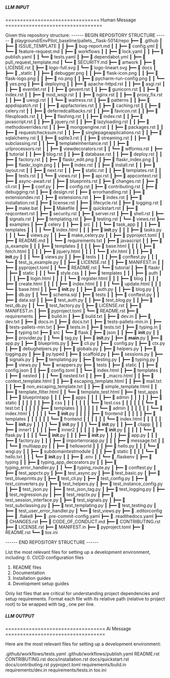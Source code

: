 ##### LLM INPUT #####
================================ Human Message =================================

Given this repository structure:
------ BEGIN REPOSITORY STRUCTURE ------
📂 playground/EnvPilot_baseline/pallets__flask-5014/repo
┣━━ 📂 .github
┃   ┣━━ 📂 ISSUE_TEMPLATE
┃   ┃   ┣━━ 📄 bug-report.md
┃   ┃   ┣━━ 📄 config.yml
┃   ┃   ┗━━ 📄 feature-request.md
┃   ┣━━ 📂 workflows
┃   ┃   ┣━━ 📄 lock.yaml
┃   ┃   ┣━━ 📄 publish.yaml
┃   ┃   ┗━━ 📄 tests.yaml
┃   ┣━━ 📄 dependabot.yml
┃   ┣━━ 📄 pull_request_template.md
┃   ┗━━ 📄 SECURITY.md
┣━━ 📂 artwork
┃   ┣━━ 📄 LICENSE.rst
┃   ┣━━ 📄 logo-full.svg
┃   ┗━━ 📄 logo-lineart.svg
┣━━ 📂 docs
┃   ┣━━ 📂 _static
┃   ┃   ┣━━ 📄 debugger.png
┃   ┃   ┣━━ 📄 flask-icon.png
┃   ┃   ┣━━ 📄 flask-logo.png
┃   ┃   ┣━━ 📄 no.png
┃   ┃   ┣━━ 📄 pycharm-run-config.png
┃   ┃   ┗━━ 📄 yes.png
┃   ┣━━ 📂 deploying
┃   ┃   ┣━━ 📄 apache-httpd.rst
┃   ┃   ┣━━ 📄 asgi.rst
┃   ┃   ┣━━ 📄 eventlet.rst
┃   ┃   ┣━━ 📄 gevent.rst
┃   ┃   ┣━━ 📄 gunicorn.rst
┃   ┃   ┣━━ 📄 index.rst
┃   ┃   ┣━━ 📄 mod_wsgi.rst
┃   ┃   ┣━━ 📄 nginx.rst
┃   ┃   ┣━━ 📄 proxy_fix.rst
┃   ┃   ┣━━ 📄 uwsgi.rst
┃   ┃   ┗━━ 📄 waitress.rst
┃   ┣━━ 📂 patterns
┃   ┃   ┣━━ 📄 appdispatch.rst
┃   ┃   ┣━━ 📄 appfactories.rst
┃   ┃   ┣━━ 📄 caching.rst
┃   ┃   ┣━━ 📄 celery.rst
┃   ┃   ┣━━ 📄 deferredcallbacks.rst
┃   ┃   ┣━━ 📄 favicon.rst
┃   ┃   ┣━━ 📄 fileuploads.rst
┃   ┃   ┣━━ 📄 flashing.rst
┃   ┃   ┣━━ 📄 index.rst
┃   ┃   ┣━━ 📄 javascript.rst
┃   ┃   ┣━━ 📄 jquery.rst
┃   ┃   ┣━━ 📄 lazyloading.rst
┃   ┃   ┣━━ 📄 methodoverrides.rst
┃   ┃   ┣━━ 📄 mongoengine.rst
┃   ┃   ┣━━ 📄 packages.rst
┃   ┃   ┣━━ 📄 requestchecksum.rst
┃   ┃   ┣━━ 📄 singlepageapplications.rst
┃   ┃   ┣━━ 📄 sqlalchemy.rst
┃   ┃   ┣━━ 📄 sqlite3.rst
┃   ┃   ┣━━ 📄 streaming.rst
┃   ┃   ┣━━ 📄 subclassing.rst
┃   ┃   ┣━━ 📄 templateinheritance.rst
┃   ┃   ┣━━ 📄 urlprocessors.rst
┃   ┃   ┣━━ 📄 viewdecorators.rst
┃   ┃   ┗━━ 📄 wtforms.rst
┃   ┣━━ 📂 tutorial
┃   ┃   ┣━━ 📄 blog.rst
┃   ┃   ┣━━ 📄 database.rst
┃   ┃   ┣━━ 📄 deploy.rst
┃   ┃   ┣━━ 📄 factory.rst
┃   ┃   ┣━━ 📄 flaskr_edit.png
┃   ┃   ┣━━ 📄 flaskr_index.png
┃   ┃   ┣━━ 📄 flaskr_login.png
┃   ┃   ┣━━ 📄 index.rst
┃   ┃   ┣━━ 📄 install.rst
┃   ┃   ┣━━ 📄 layout.rst
┃   ┃   ┣━━ 📄 next.rst
┃   ┃   ┣━━ 📄 static.rst
┃   ┃   ┣━━ 📄 templates.rst
┃   ┃   ┣━━ 📄 tests.rst
┃   ┃   ┗━━ 📄 views.rst
┃   ┣━━ 📄 api.rst
┃   ┣━━ 📄 appcontext.rst
┃   ┣━━ 📄 async-await.rst
┃   ┣━━ 📄 blueprints.rst
┃   ┣━━ 📄 changes.rst
┃   ┣━━ 📄 cli.rst
┃   ┣━━ 🐍 conf.py
┃   ┣━━ 📄 config.rst
┃   ┣━━ 📄 contributing.rst
┃   ┣━━ 📄 debugging.rst
┃   ┣━━ 📄 design.rst
┃   ┣━━ 📄 errorhandling.rst
┃   ┣━━ 📄 extensiondev.rst
┃   ┣━━ 📄 extensions.rst
┃   ┣━━ 📄 index.rst
┃   ┣━━ 📄 installation.rst
┃   ┣━━ 📄 license.rst
┃   ┣━━ 📄 lifecycle.rst
┃   ┣━━ 📄 logging.rst
┃   ┣━━ 📄 make.bat
┃   ┣━━ 📄 Makefile
┃   ┣━━ 📄 quickstart.rst
┃   ┣━━ 📄 reqcontext.rst
┃   ┣━━ 📄 security.rst
┃   ┣━━ 📄 server.rst
┃   ┣━━ 📄 shell.rst
┃   ┣━━ 📄 signals.rst
┃   ┣━━ 📄 templating.rst
┃   ┣━━ 📄 testing.rst
┃   ┗━━ 📄 views.rst
┣━━ 📂 examples
┃   ┣━━ 📂 celery
┃   ┃   ┣━━ 📂 src
┃   ┃   ┃   ┗━━ 📂 task_app
┃   ┃   ┃       ┣━━ 📂 templates
┃   ┃   ┃       ┃   ┗━━ 📄 index.html
┃   ┃   ┃       ┣━━ 🐍 __init__.py
┃   ┃   ┃       ┣━━ 🐍 tasks.py
┃   ┃   ┃       ┗━━ 🐍 views.py
┃   ┃   ┣━━ 🐍 make_celery.py
┃   ┃   ┣━━ 📄 pyproject.toml
┃   ┃   ┣━━ 📄 README.md
┃   ┃   ┗━━ 📄 requirements.txt
┃   ┣━━ 📂 javascript
┃   ┃   ┣━━ 📂 js_example
┃   ┃   ┃   ┣━━ 📂 templates
┃   ┃   ┃   ┃   ┣━━ 📄 base.html
┃   ┃   ┃   ┃   ┣━━ 📄 fetch.html
┃   ┃   ┃   ┃   ┣━━ 📄 jquery.html
┃   ┃   ┃   ┃   ┗━━ 📄 xhr.html
┃   ┃   ┃   ┣━━ 🐍 __init__.py
┃   ┃   ┃   ┗━━ 🐍 views.py
┃   ┃   ┣━━ 📂 tests
┃   ┃   ┃   ┣━━ 🐍 conftest.py
┃   ┃   ┃   ┗━━ 🐍 test_js_example.py
┃   ┃   ┣━━ 📄 LICENSE.rst
┃   ┃   ┣━━ 📄 MANIFEST.in
┃   ┃   ┣━━ 📄 pyproject.toml
┃   ┃   ┗━━ 📄 README.rst
┃   ┗━━ 📂 tutorial
┃       ┣━━ 📂 flaskr
┃       ┃   ┣━━ 📂 static
┃       ┃   ┃   ┗━━ 📄 style.css
┃       ┃   ┣━━ 📂 templates
┃       ┃   ┃   ┣━━ 📂 auth
┃       ┃   ┃   ┃   ┣━━ 📄 login.html
┃       ┃   ┃   ┃   ┗━━ 📄 register.html
┃       ┃   ┃   ┣━━ 📂 blog
┃       ┃   ┃   ┃   ┣━━ 📄 create.html
┃       ┃   ┃   ┃   ┣━━ 📄 index.html
┃       ┃   ┃   ┃   ┗━━ 📄 update.html
┃       ┃   ┃   ┗━━ 📄 base.html
┃       ┃   ┣━━ 🐍 __init__.py
┃       ┃   ┣━━ 🐍 auth.py
┃       ┃   ┣━━ 🐍 blog.py
┃       ┃   ┣━━ 🐍 db.py
┃       ┃   ┗━━ 📄 schema.sql
┃       ┣━━ 📂 tests
┃       ┃   ┣━━ 🐍 conftest.py
┃       ┃   ┣━━ 📄 data.sql
┃       ┃   ┣━━ 🐍 test_auth.py
┃       ┃   ┣━━ 🐍 test_blog.py
┃       ┃   ┣━━ 🐍 test_db.py
┃       ┃   ┗━━ 🐍 test_factory.py
┃       ┣━━ 📄 LICENSE.rst
┃       ┣━━ 📄 MANIFEST.in
┃       ┣━━ 📄 pyproject.toml
┃       ┗━━ 📄 README.rst
┣━━ 📂 requirements
┃   ┣━━ 📄 build.in
┃   ┣━━ 📄 build.txt
┃   ┣━━ 📄 dev.in
┃   ┣━━ 📄 dev.txt
┃   ┣━━ 📄 docs.in
┃   ┣━━ 📄 docs.txt
┃   ┣━━ 📄 tests-pallets-min.in
┃   ┣━━ 📄 tests-pallets-min.txt
┃   ┣━━ 📄 tests.in
┃   ┣━━ 📄 tests.txt
┃   ┣━━ 📄 typing.in
┃   ┗━━ 📄 typing.txt
┣━━ 📂 src
┃   ┗━━ 📂 flask
┃       ┣━━ 📂 json
┃       ┃   ┣━━ 🐍 __init__.py
┃       ┃   ┣━━ 🐍 provider.py
┃       ┃   ┗━━ 🐍 tag.py
┃       ┣━━ 🐍 __init__.py
┃       ┣━━ 🐍 __main__.py
┃       ┣━━ 🐍 app.py
┃       ┣━━ 🐍 blueprints.py
┃       ┣━━ 🐍 cli.py
┃       ┣━━ 🐍 config.py
┃       ┣━━ 🐍 ctx.py
┃       ┣━━ 🐍 debughelpers.py
┃       ┣━━ 🐍 globals.py
┃       ┣━━ 🐍 helpers.py
┃       ┣━━ 🐍 logging.py
┃       ┣━━ 📄 py.typed
┃       ┣━━ 🐍 scaffold.py
┃       ┣━━ 🐍 sessions.py
┃       ┣━━ 🐍 signals.py
┃       ┣━━ 🐍 templating.py
┃       ┣━━ 🐍 testing.py
┃       ┣━━ 🐍 typing.py
┃       ┣━━ 🐍 views.py
┃       ┗━━ 🐍 wrappers.py
┣━━ 📂 tests
┃   ┣━━ 📂 static
┃   ┃   ┣━━ 📄 config.json
┃   ┃   ┣━━ 📄 config.toml
┃   ┃   ┗━━ 📄 index.html
┃   ┣━━ 📂 templates
┃   ┃   ┣━━ 📂 nested
┃   ┃   ┃   ┗━━ 📄 nested.txt
┃   ┃   ┣━━ 📄 _macro.html
┃   ┃   ┣━━ 📄 context_template.html
┃   ┃   ┣━━ 📄 escaping_template.html
┃   ┃   ┣━━ 📄 mail.txt
┃   ┃   ┣━━ 📄 non_escaping_template.txt
┃   ┃   ┣━━ 📄 simple_template.html
┃   ┃   ┣━━ 📄 template_filter.html
┃   ┃   ┗━━ 📄 template_test.html
┃   ┣━━ 📂 test_apps
┃   ┃   ┣━━ 📂 blueprintapp
┃   ┃   ┃   ┣━━ 📂 apps
┃   ┃   ┃   ┃   ┣━━ 📂 admin
┃   ┃   ┃   ┃   ┃   ┣━━ 📂 static
┃   ┃   ┃   ┃   ┃   ┃   ┣━━ 📂 css
┃   ┃   ┃   ┃   ┃   ┃   ┃   ┗━━ 📄 test.css
┃   ┃   ┃   ┃   ┃   ┃   ┗━━ 📄 test.txt
┃   ┃   ┃   ┃   ┃   ┣━━ 📂 templates
┃   ┃   ┃   ┃   ┃   ┃   ┗━━ 📂 admin
┃   ┃   ┃   ┃   ┃   ┃       ┗━━ 📄 index.html
┃   ┃   ┃   ┃   ┃   ┗━━ 🐍 __init__.py
┃   ┃   ┃   ┃   ┣━━ 📂 frontend
┃   ┃   ┃   ┃   ┃   ┣━━ 📂 templates
┃   ┃   ┃   ┃   ┃   ┃   ┗━━ 📂 frontend
┃   ┃   ┃   ┃   ┃   ┃       ┗━━ 📄 index.html
┃   ┃   ┃   ┃   ┃   ┗━━ 🐍 __init__.py
┃   ┃   ┃   ┃   ┗━━ 🐍 __init__.py
┃   ┃   ┃   ┗━━ 🐍 __init__.py
┃   ┃   ┣━━ 📂 cliapp
┃   ┃   ┃   ┣━━ 📂 inner1
┃   ┃   ┃   ┃   ┣━━ 📂 inner2
┃   ┃   ┃   ┃   ┃   ┣━━ 🐍 __init__.py
┃   ┃   ┃   ┃   ┃   ┗━━ 🐍 flask.py
┃   ┃   ┃   ┃   ┗━━ 🐍 __init__.py
┃   ┃   ┃   ┣━━ 🐍 __init__.py
┃   ┃   ┃   ┣━━ 🐍 app.py
┃   ┃   ┃   ┣━━ 🐍 factory.py
┃   ┃   ┃   ┣━━ 🐍 importerrorapp.py
┃   ┃   ┃   ┣━━ 📄 message.txt
┃   ┃   ┃   ┗━━ 🐍 multiapp.py
┃   ┃   ┣━━ 📂 helloworld
┃   ┃   ┃   ┣━━ 🐍 hello.py
┃   ┃   ┃   ┗━━ 🐍 wsgi.py
┃   ┃   ┣━━ 📂 subdomaintestmodule
┃   ┃   ┃   ┣━━ 📂 static
┃   ┃   ┃   ┃   ┗━━ 📄 hello.txt
┃   ┃   ┃   ┗━━ 🐍 __init__.py
┃   ┃   ┣━━ 📄 .env
┃   ┃   ┗━━ 📄 .flaskenv
┃   ┣━━ 📂 typing
┃   ┃   ┣━━ 🐍 typing_app_decorators.py
┃   ┃   ┣━━ 🐍 typing_error_handler.py
┃   ┃   ┗━━ 🐍 typing_route.py
┃   ┣━━ 🐍 conftest.py
┃   ┣━━ 🐍 test_appctx.py
┃   ┣━━ 🐍 test_async.py
┃   ┣━━ 🐍 test_basic.py
┃   ┣━━ 🐍 test_blueprints.py
┃   ┣━━ 🐍 test_cli.py
┃   ┣━━ 🐍 test_config.py
┃   ┣━━ 🐍 test_converters.py
┃   ┣━━ 🐍 test_helpers.py
┃   ┣━━ 🐍 test_instance_config.py
┃   ┣━━ 🐍 test_json.py
┃   ┣━━ 🐍 test_json_tag.py
┃   ┣━━ 🐍 test_logging.py
┃   ┣━━ 🐍 test_regression.py
┃   ┣━━ 🐍 test_reqctx.py
┃   ┣━━ 🐍 test_session_interface.py
┃   ┣━━ 🐍 test_signals.py
┃   ┣━━ 🐍 test_subclassing.py
┃   ┣━━ 🐍 test_templating.py
┃   ┣━━ 🐍 test_testing.py
┃   ┣━━ 🐍 test_user_error_handler.py
┃   ┗━━ 🐍 test_views.py
┣━━ 📄 .editorconfig
┣━━ 📄 .flake8
┣━━ 📄 .pre-commit-config.yaml
┣━━ 📄 .readthedocs.yaml
┣━━ 📄 CHANGES.rst
┣━━ 📄 CODE_OF_CONDUCT.md
┣━━ 📄 CONTRIBUTING.rst
┣━━ 📄 LICENSE.rst
┣━━ 📄 MANIFEST.in
┣━━ 📄 pyproject.toml
┣━━ 📄 README.rst
┗━━ 📄 tox.ini

------ END REPOSITORY STRUCTURE ------

List the most relevant files for setting up a development environment, including:
0. CI/CD configuration files
1. README files
2. Documentation
3. Installation guides
4. Development setup guides

Only list files that are critical for understanding project dependencies and setup requirements.
Format each file with its relative path (relative to project root) to be wrapped with tag <file> </file>, one per line.
##### LLM OUTPUT #####
================================== Ai Message ==================================

Here are the most relevant files for setting up a development environment:

<file>.github/workflows/tests.yaml</file>
<file>.github/workflows/publish.yaml</file>
<file>README.rst</file>
<file>CONTRIBUTING.rst</file>
<file>docs/installation.rst</file>
<file>docs/quickstart.rst</file>
<file>docs/contributing.rst</file>
<file>pyproject.toml</file>
<file>requirements/build.in</file>
<file>requirements/dev.in</file>
<file>requirements/tests.in</file>
<file>tox.ini</file>